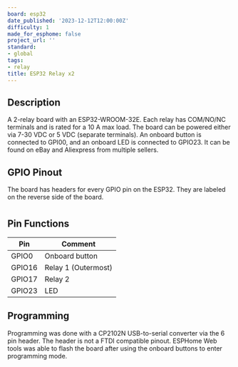 ```yaml
---
board: esp32
date_published: '2023-12-12T12:00:00Z'
difficulty: 1
made_for_esphome: false
project_url: ''
standard:
- global
tags:
- relay
title: ESP32 Relay x2
---
```


## Description

A 2-relay board with an ESP32-WROOM-32E.
Each relay has COM/NO/NC terminals and is rated for a 10 A max load.
The board can be powered either via 7-30 VDC or 5 VDC (separate terminals).
An onboard button is connected to GPI00, and an onboard LED is connected to GPIO23.
It can be found on eBay and Aliexpress from multiple sellers.

## GPIO Pinout

The board has headers for every GPIO pin on the ESP32. They are labeled on the reverse side of the board.
#

## Pin Functions

| Pin    | Comment              |
| ------ | -------------------- |
| GPIO0  | Onboard button       |
| GPIO16 | Relay 1 (Outermost)  |
| GPIO17 | Relay 2              |
| GPIO23 | LED                  |

## Programming

Programming was done with a CP2102N USB-to-serial converter via the 6 pin header. The header is not a FTDI compatible pinout. ESPHome Web tools was able to flash the board after using the onboard buttons to enter programming mode.